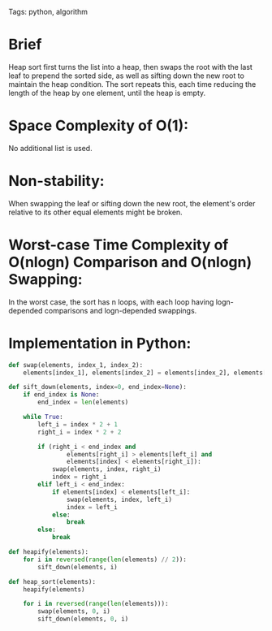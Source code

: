 Tags: python, algorithm

# Brief

Heap sort first turns the list into a heap, then swaps the root with the last leaf to prepend the sorted side, as well as sifting down the new root to maintain the heap condition. The sort repeats this, each time reducing the length of the heap by one element, until the heap is empty.

# Space Complexity of O(1):
   
No additional list is used.

# Non-stability:

When swapping the leaf or sifting down the new root, the element's order relative to its other equal elements might be broken.

# Worst-case Time Complexity of O(nlogn) Comparison and O(nlogn) Swapping:

In the worst case, the sort has n loops, with each loop having logn-depended comparisons and logn-depended swappings.

# Implementation in Python:

```python
def swap(elements, index_1, index_2):
    elements[index_1], elements[index_2] = elements[index_2], elements[index_1]

def sift_down(elements, index=0, end_index=None):
    if end_index is None:
        end_index = len(elements)

    while True:
        left_i = index * 2 + 1
        right_i = index * 2 + 2

        if (right_i < end_index and
                elements[right_i] > elements[left_i] and
                elements[index] < elements[right_i]):
            swap(elements, index, right_i)
            index = right_i
        elif left_i < end_index:
            if elements[index] < elements[left_i]:
                swap(elements, index, left_i)
                index = left_i
            else:
                break
        else:
            break

def heapify(elements):
    for i in reversed(range(len(elements) // 2)):
        sift_down(elements, i)

def heap_sort(elements):
    heapify(elements)

    for i in reversed(range(len(elements))):
        swap(elements, 0, i)
        sift_down(elements, 0, i)
```
